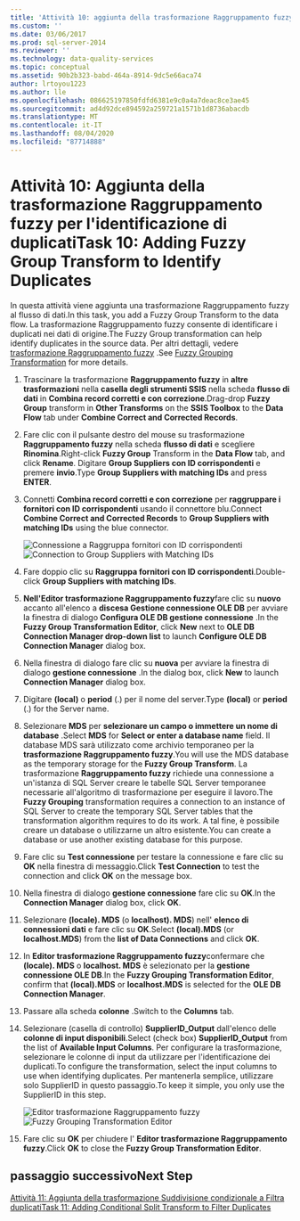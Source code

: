 ```yaml
---
title: 'Attività 10: aggiunta della trasformazione Raggruppamento fuzzy per identificare i duplicati | Microsoft Docs'
ms.custom: ''
ms.date: 03/06/2017
ms.prod: sql-server-2014
ms.reviewer: ''
ms.technology: data-quality-services
ms.topic: conceptual
ms.assetid: 90b2b323-babd-464a-8914-9dc5e66aca74
author: lrtoyou1223
ms.author: lle
ms.openlocfilehash: 086625197850fdfd6381e9c0a4a7deac8ce3ae45
ms.sourcegitcommit: ad4d92dce894592a259721a1571b1d8736abacdb
ms.translationtype: MT
ms.contentlocale: it-IT
ms.lasthandoff: 08/04/2020
ms.locfileid: "87714888"
---
```

# <a name="task-10-adding-fuzzy-group-transform-to-identify-duplicates"></a><span data-ttu-id="19bc8-102">Attività 10: Aggiunta della trasformazione Raggruppamento fuzzy per l'identificazione di duplicati</span><span class="sxs-lookup"><span data-stu-id="19bc8-102">Task 10: Adding Fuzzy Group Transform to Identify Duplicates</span></span>
  <span data-ttu-id="19bc8-103">In questa attività viene aggiunta una trasformazione Raggruppamento fuzzy al flusso di dati.</span><span class="sxs-lookup"><span data-stu-id="19bc8-103">In this task, you add a Fuzzy Group Transform to the data flow.</span></span> <span data-ttu-id="19bc8-104">La trasformazione Raggruppamento fuzzy consente di identificare i duplicati nei dati di origine.</span><span class="sxs-lookup"><span data-stu-id="19bc8-104">The Fuzzy Group transformation can help identify duplicates in the source data.</span></span> <span data-ttu-id="19bc8-105">Per altri dettagli, vedere [trasformazione Raggruppamento fuzzy](../integration-services/data-flow/transformations/fuzzy-grouping-transformation.md) .</span><span class="sxs-lookup"><span data-stu-id="19bc8-105">See [Fuzzy Grouping Transformation](../integration-services/data-flow/transformations/fuzzy-grouping-transformation.md) for more details.</span></span>  
  
1.  <span data-ttu-id="19bc8-106">Trascinare la trasformazione **Raggruppamento fuzzy** in **altre trasformazioni** nella **casella degli strumenti SSIS** nella scheda **flusso di dati** in **Combina record corretti e con correzione**.</span><span class="sxs-lookup"><span data-stu-id="19bc8-106">Drag-drop **Fuzzy Group** transform in **Other Transforms** on the **SSIS Toolbox** to the **Data Flow** tab under **Combine Correct and Corrected Records**.</span></span>  
  
2.  <span data-ttu-id="19bc8-107">Fare clic con il pulsante destro del mouse su trasformazione **Raggruppamento fuzzy** nella scheda **flusso di dati** e scegliere **Rinomina**.</span><span class="sxs-lookup"><span data-stu-id="19bc8-107">Right-click **Fuzzy Group** Transform in the **Data Flow** tab, and click **Rename**.</span></span> <span data-ttu-id="19bc8-108">Digitare **Group Suppliers con ID corrispondenti** e premere **invio**.</span><span class="sxs-lookup"><span data-stu-id="19bc8-108">Type **Group Suppliers with matching IDs** and press **ENTER**.</span></span>  
  
3.  <span data-ttu-id="19bc8-109">Connetti **Combina record corretti e con correzione** per **raggruppare i fornitori con ID corrispondenti** usando il connettore blu.</span><span class="sxs-lookup"><span data-stu-id="19bc8-109">Connect **Combine Correct and Corrected Records** to **Group Suppliers with matching IDs** using the blue connector.</span></span>  
  
     <span data-ttu-id="19bc8-110">![Connessione a Raggruppa fornitori con ID corrispondenti](../../2014/tutorials/media/et-addingfgttoidentifyduplicates-01.jpg "Connessione a Raggruppa fornitori con ID corrispondenti")</span><span class="sxs-lookup"><span data-stu-id="19bc8-110">![Connection to Group Suppliers with Matching IDs](../../2014/tutorials/media/et-addingfgttoidentifyduplicates-01.jpg "Connection to Group Suppliers with Matching IDs")</span></span>  
  
4.  <span data-ttu-id="19bc8-111">Fare doppio clic su **Raggruppa fornitori con ID corrispondenti**.</span><span class="sxs-lookup"><span data-stu-id="19bc8-111">Double-click **Group Suppliers with matching IDs**.</span></span>  
  
5.  <span data-ttu-id="19bc8-112">**Nell'Editor trasformazione Raggruppamento fuzzy**fare clic su **nuovo** accanto all'elenco a **discesa Gestione connessione OLE DB** per avviare la finestra di dialogo **Configura OLE DB gestione connessione** .</span><span class="sxs-lookup"><span data-stu-id="19bc8-112">In the **Fuzzy Group Transformation Editor**, click **New** next to **OLE DB Connection Manager drop-down list** to launch **Configure OLE DB Connection Manager** dialog box.</span></span>  
  
6.  <span data-ttu-id="19bc8-113">Nella finestra di dialogo fare clic su **nuova** per avviare la finestra di dialogo **gestione connessione** .</span><span class="sxs-lookup"><span data-stu-id="19bc8-113">In the dialog box, click **New** to launch **Connection Manager** dialog box.</span></span>  
  
7.  <span data-ttu-id="19bc8-114">Digitare **(local)** o **period** (.) per il nome del server.</span><span class="sxs-lookup"><span data-stu-id="19bc8-114">Type **(local)** or **period** (.) for the Server name.</span></span>  
  
8.  <span data-ttu-id="19bc8-115">Selezionare **MDS** per **selezionare un campo o immettere un nome di database** .</span><span class="sxs-lookup"><span data-stu-id="19bc8-115">Select **MDS** for **Select or enter a database name** field.</span></span> <span data-ttu-id="19bc8-116">Il database MDS sarà utilizzato come archivio temporaneo per la **trasformazione Raggruppamento fuzzy**.</span><span class="sxs-lookup"><span data-stu-id="19bc8-116">You will use the MDS database as the temporary storage for the **Fuzzy Group Transform**.</span></span> <span data-ttu-id="19bc8-117">La trasformazione **Raggruppamento fuzzy** richiede una connessione a un'istanza di SQL Server creare le tabelle SQL Server temporanee necessarie all'algoritmo di trasformazione per eseguire il lavoro.</span><span class="sxs-lookup"><span data-stu-id="19bc8-117">The **Fuzzy Grouping** transformation requires a connection to an instance of SQL Server to create the temporary SQL Server tables that the transformation algorithm requires to do its work.</span></span> <span data-ttu-id="19bc8-118">A tal fine, è possibile creare un database o utilizzarne un altro esistente.</span><span class="sxs-lookup"><span data-stu-id="19bc8-118">You can create a database or use another existing database for this purpose.</span></span>  
  
9. <span data-ttu-id="19bc8-119">Fare clic su **Test connessione** per testare la connessione e fare clic su **OK** nella finestra di messaggio.</span><span class="sxs-lookup"><span data-stu-id="19bc8-119">Click **Test Connection** to test the connection and click **OK** on the message box.</span></span>  
  
10. <span data-ttu-id="19bc8-120">Nella finestra di dialogo **gestione connessione** fare clic su **OK**.</span><span class="sxs-lookup"><span data-stu-id="19bc8-120">In the **Connection Manager** dialog box, click **OK**.</span></span>  
  
11. <span data-ttu-id="19bc8-121">Selezionare **(locale). MDS** (o **localhost). MDS**) nell' **elenco di connessioni dati** e fare clic su **OK**.</span><span class="sxs-lookup"><span data-stu-id="19bc8-121">Select **(local).MDS** (or **localhost.MDS**) from the **list of Data Connections** and click **OK**.</span></span>  
  
12. <span data-ttu-id="19bc8-122">In **Editor trasformazione Raggruppamento fuzzy**confermare che **(locale). MDS** o **localhost. MDS** è selezionato per la **gestione connessione OLE DB**.</span><span class="sxs-lookup"><span data-stu-id="19bc8-122">In the **Fuzzy Grouping Transformation Editor**, confirm that **(local).MDS** or **localhost.MDS** is selected for the **OLE DB Connection Manager**.</span></span>  
  
13. <span data-ttu-id="19bc8-123">Passare alla scheda **colonne** .</span><span class="sxs-lookup"><span data-stu-id="19bc8-123">Switch to the **Columns** tab.</span></span>  
  
14. <span data-ttu-id="19bc8-124">Selezionare (casella di controllo) **SupplierID_Output** dall'elenco delle **colonne di input disponibili**.</span><span class="sxs-lookup"><span data-stu-id="19bc8-124">Select (check box) **SupplierID_Output** from the list of **Available Input Columns**.</span></span> <span data-ttu-id="19bc8-125">Per configurare la trasformazione, selezionare le colonne di input da utilizzare per l'identificazione dei duplicati.</span><span class="sxs-lookup"><span data-stu-id="19bc8-125">To configure the transformation, select the input columns to use when identifying duplicates.</span></span> <span data-ttu-id="19bc8-126">Per mantenerla semplice, utilizzare solo SupplierID in questo passaggio.</span><span class="sxs-lookup"><span data-stu-id="19bc8-126">To keep it simple, you only use the SupplierID in this step.</span></span>  
  
     <span data-ttu-id="19bc8-127">![Editor trasformazione Raggruppamento fuzzy](../../2014/tutorials/media/et-addingfgttoidentifyduplicates-02.jpg "Editor trasformazione Raggruppamento fuzzy")</span><span class="sxs-lookup"><span data-stu-id="19bc8-127">![Fuzzy Grouping Transformation Editor](../../2014/tutorials/media/et-addingfgttoidentifyduplicates-02.jpg "Fuzzy Grouping Transformation Editor")</span></span>  
  
15. <span data-ttu-id="19bc8-128">Fare clic su **OK** per chiudere l' **Editor trasformazione Raggruppamento fuzzy**.</span><span class="sxs-lookup"><span data-stu-id="19bc8-128">Click **OK** to close the **Fuzzy Group Transformation Editor**.</span></span>  
  
## <a name="next-step"></a><span data-ttu-id="19bc8-129">passaggio successivo</span><span class="sxs-lookup"><span data-stu-id="19bc8-129">Next Step</span></span>  
 [<span data-ttu-id="19bc8-130">Attività 11: Aggiunta della trasformazione Suddivisione condizionale a Filtra duplicati</span><span class="sxs-lookup"><span data-stu-id="19bc8-130">Task 11: Adding Conditional Split Transform to Filter Duplicates</span></span>](../../2014/tutorials/task-11-adding-conditional-split-transform-to-filter-duplicates.md)  
  
  
